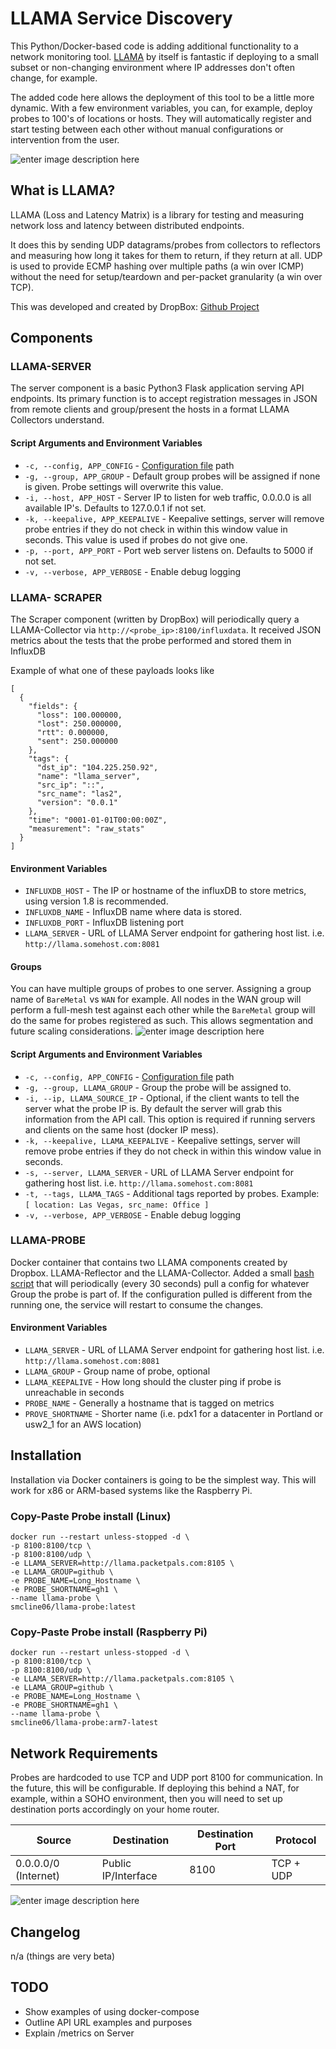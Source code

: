 # LLAMA Service Discovery
This Python/Docker-based code is adding additional functionality to a network monitoring tool. [LLAMA](https://github.com/dropbox/llama) by itself is fantastic if deploying to a small subset or non-changing environment where IP addresses don't often change, for example.

The added code here allows the deployment of this tool to be a little more dynamic. With a few environment variables, you can, for example, deploy probes to 100's of locations or hosts. They will automatically register and start testing between each other without manual configurations or intervention from the user.

![enter image description here](https://github.com/scline/llama-sd/blob/master/docs/001.gif) 

## What is LLAMA?
LLAMA (Loss and Latency Matrix) is a library for testing and measuring network loss and latency between distributed endpoints.

It does this by sending UDP datagrams/probes from collectors to reflectors and measuring how long it takes for them to return, if they return at all. UDP is used to provide ECMP hashing over multiple paths (a win over ICMP) without the need for setup/teardown and per-packet granularity (a win over TCP).

This was developed and created by DropBox: [Github Project](https://github.com/dropbox/llama)


## Components
### LLAMA-SERVER
The server component is a basic Python3 Flask application serving API endpoints. Its primary function is to accept registration messages in JSON from remote clients and group/present the hosts in a format LLAMA Collectors understand.

#### Script Arguments and Environment Variables
- `-c, --config, APP_CONFIG` - [Configuration file](https://github.com/scline/llama-sd/blob/master/llama-server/src/config.yml) path
- `-g, --group, APP_GROUP` - Default group probes will be assigned if none is given. Probe settings will overwrite this value.
- `-i, --host, APP_HOST` - Server IP to listen for web traffic, 0.0.0.0 is all available IP's. Defaults to 127.0.0.1 if not set.
- `-k, --keepalive, APP_KEEPALIVE`  - Keepalive settings, server will remove probe entries if they do not check in within this window value in seconds. This value is used if probes do not give one.
- `-p, --port, APP_PORT` - Port web server listens on. Defaults to 5000 if not set.
- `-v, --verbose, APP_VERBOSE` - Enable debug logging

### LLAMA- SCRAPER
The Scraper component (written by DropBox) will periodically query a LLAMA-Collector via `http://<probe_ip>:8100/influxdata`. It received JSON metrics about the tests that the probe performed and stored them in InfluxDB

Example of what one of these payloads looks like
```
[
  {
    "fields": {
      "loss": 100.000000,
      "lost": 250.000000,
      "rtt": 0.000000,
      "sent": 250.000000
    },
    "tags": {
      "dst_ip": "104.225.250.92",
      "name": "llama_server",
      "src_ip": "::",
      "src_name": "las2",
      "version": "0.0.1"
    },
    "time": "0001-01-01T00:00:00Z",
    "measurement": "raw_stats"
  }
]
```
#### Environment Variables
- `INFLUXDB_HOST` - The IP or hostname of the influxDB to store metrics, using version 1.8 is recommended.
- `INFLUXDB_NAME` - InfluxDB name where data is stored.
- `INFLUXDB_PORT` - InfluxDB listening port
- `LLAMA_SERVER` - URL of LLAMA Server endpoint for gathering host list. i.e. `http://llama.somehost.com:8081`

#### Groups
You can have multiple groups of probes to one server. Assigning  a group name of `BareMetal` vs `WAN` for example. All nodes in the WAN group will perform a full-mesh test against each other while the `BareMetal` group will do the same for probes registered as such. This allows segmentation and future scaling considerations.
![enter image description here](https://github.com/scline/llama-sd/blob/master/docs/groups.png) 

#### Script Arguments and Environment Variables
- `-c, --config, APP_CONFIG` - [Configuration file](https://github.com/scline/llama-sd/blob/master/llama-client/src/config.yml) path
- `-g, --group, LLAMA_GROUP` - Group the probe will be assigned to.
- `-i, --ip, LLAMA_SOURCE_IP` - Optional, if the client wants to tell the server what the probe IP is. By default the server will grab this information from the API call. This option is required if running servers and clients on the same host (docker IP mess).
- `-k, --keepalive, LLAMA_KEEPALIVE`  - Keepalive settings, server will remove probe entries if they do not check in within this window value in seconds.
- `-s, --server, LLAMA_SERVER` -  URL of LLAMA Server endpoint for gathering host list. i.e. `http://llama.somehost.com:8081`
- `-t, --tags, LLAMA_TAGS` - Additional tags reported by probes. Example: `[ location: Las Vegas, src_name: Office ]`
- `-v, --verbose, APP_VERBOSE` - Enable debug logging

### LLAMA-PROBE
Docker container that contains two LLAMA components created by Dropbox. LLAMA-Reflector and the LLAMA-Collector. Added a small [bash script](https://github.com/scline/llama-sd/blob/master/llama-probe/entrypoint.sh) that will periodically (every 30 seconds) pull a config for whatever Group the probe is part of. If the configuration pulled is different from the running one, the service will restart to consume the changes.

#### Environment Variables
- `LLAMA_SERVER` - URL of LLAMA Server endpoint for gathering host list. i.e. `http://llama.somehost.com:8081`
- `LLAMA_GROUP` - Group name of probe, optional
- `LLAMA_KEEPALIVE` - How long should the cluster ping if probe is unreachable in seconds
- `PROBE_NAME` - Generally a hostname that is tagged on metrics
- `PROVE_SHORTNAME` - Shorter name (i.e. pdx1 for a datacenter in Portland or usw2_1 for an AWS location)

## Installation
Installation via Docker containers is going to be the simplest way. This will work for x86 or ARM-based systems like the Raspberry Pi.

### Copy-Paste Probe install (Linux)
```
docker run --restart unless-stopped -d \
-p 8100:8100/tcp \
-p 8100:8100/udp \
-e LLAMA_SERVER=http://llama.packetpals.com:8105 \
-e LLAMA_GROUP=github \
-e PROBE_NAME=Long_Hostname \
-e PROBE_SHORTNAME=gh1 \
--name llama-probe \
smcline06/llama-probe:latest
```

### Copy-Paste Probe install (Raspberry Pi)
```
docker run --restart unless-stopped -d \
-p 8100:8100/tcp \
-p 8100:8100/udp \
-e LLAMA_SERVER=http://llama.packetpals.com:8105 \
-e LLAMA_GROUP=github \
-e PROBE_NAME=Long_Hostname \
-e PROBE_SHORTNAME=gh1 \
--name llama-probe \
smcline06/llama-probe:arm7-latest
```

## Network Requirements
Probes are hardcoded to use TCP and UDP port 8100 for communication. In the future, this will be configurable. If deploying this behind a NAT, for example, within a SOHO environment, then you will need to set up destination ports accordingly on your home router. 

| Source | Destination | Destination Port | Protocol
|--|--|--|--|
| 0.0.0.0/0 (Internet) | Public IP/Interface |8100 | TCP + UDP| 

![enter image description here](https://github.com/scline/llama-sd/blob/master/docs/network.png) 

## Changelog
n/a (things are very beta)
  
## TODO
- Show examples of using docker-compose
- Outline API URL examples and purposes
- Explain /metrics on Server
